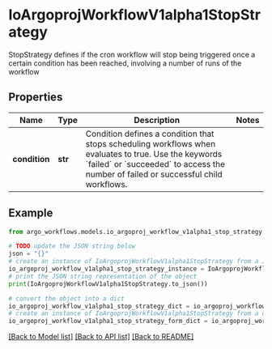 # IoArgoprojWorkflowV1alpha1StopStrategy

StopStrategy defines if the cron workflow will stop being triggered once a certain condition has been reached, involving a number of runs of the workflow

## Properties

Name | Type | Description | Notes
------------ | ------------- | ------------- | -------------
**condition** | **str** | Condition defines a condition that stops scheduling workflows when evaluates to true. Use the keywords &#x60;failed&#x60; or &#x60;succeeded&#x60; to access the number of failed or successful child workflows. | 

## Example

```python
from argo_workflows.models.io_argoproj_workflow_v1alpha1_stop_strategy import IoArgoprojWorkflowV1alpha1StopStrategy

# TODO update the JSON string below
json = "{}"
# create an instance of IoArgoprojWorkflowV1alpha1StopStrategy from a JSON string
io_argoproj_workflow_v1alpha1_stop_strategy_instance = IoArgoprojWorkflowV1alpha1StopStrategy.from_json(json)
# print the JSON string representation of the object
print(IoArgoprojWorkflowV1alpha1StopStrategy.to_json())

# convert the object into a dict
io_argoproj_workflow_v1alpha1_stop_strategy_dict = io_argoproj_workflow_v1alpha1_stop_strategy_instance.to_dict()
# create an instance of IoArgoprojWorkflowV1alpha1StopStrategy from a dict
io_argoproj_workflow_v1alpha1_stop_strategy_form_dict = io_argoproj_workflow_v1alpha1_stop_strategy.from_dict(io_argoproj_workflow_v1alpha1_stop_strategy_dict)
```
[[Back to Model list]](../README.md#documentation-for-models) [[Back to API list]](../README.md#documentation-for-api-endpoints) [[Back to README]](../README.md)


